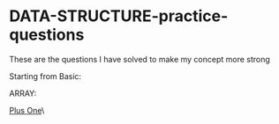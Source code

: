 # DATA-STRUCTURE-practice-questions
These are the questions I have solved to make my concept more strong

Starting from Basic:


ARRAY:

[Plus One](https://leetcode.com/problems/plus-one/)\

